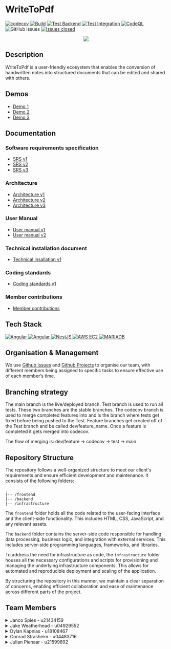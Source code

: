 <!-- Previous badges -->
<!-- [![Issues][issues-shield]][issues-url]

[![Stargazers][stars-shield]][stars-url] -->

# WriteToPdf

<!-- New badges -->
<!--![Libraries.io dependency status for GitHub repo](https://img.shields.io/librariesio/github/COS301-SE-2023/WriteToPdf) -->
[![codecov](https://codecov.io/gh/COS301-SE-2023/WriteToPdf/branch/main/graph/badge.svg?token=2CELOVRCM3)](https://codecov.io/gh/COS301-SE-2023/WriteToPdf)
[![Build](https://github.com/COS301-SE-2023/WriteToPdf/actions/workflows/build.yml/badge.svg?branch=main)](https://github.com/COS301-SE-2023/WriteToPdf/actions/workflows/build.yml)
[![Test Backend](https://github.com/COS301-SE-2023/WriteToPdf/actions/workflows/test-backend.yml/badge.svg?branch=main)](https://github.com/COS301-SE-2023/WriteToPdf/actions/workflows/test-backend.yml)
[![Test Integration](https://github.com/COS301-SE-2023/WriteToPdf/actions/workflows/test-integration.yml/badge.svg?branch=main)](https://github.com/COS301-SE-2023/WriteToPdf/actions/workflows/test-integration.yml)
[![CodeQL](https://github.com/COS301-SE-2023/WriteToPdf/actions/workflows/codeql-analysis.yml/badge.svg)](https://github.com/COS301-SE-2023/WriteToPdf/actions/workflows/codeql-analysis.yml)  
![GitHub issues](https://img.shields.io/github/issues/COS301-SE-2023/WriteToPdf)
[![Issues closed](https://img.shields.io/github/issues-closed/COS301-SE-2023/WriteToPdf?color=blue)](https://github.com/COS301-SE-2023/WriteToPdf/issues?q=is%3Aissue+is%3Aclosed)
<!-- [![Commits](https://img.shields.io/github/commit-activity/w/COS301-SE-2023/WriteToPdf)](https://github.com/COS301-SE-2023/WriteToPdf/issues) -->
<!-- [![Lines of Code](https://sonarcloud.io/api/project_badges/measure?project=COS301-SE-2023_WriteToPdf&metric=ncloc)](https://sonarcloud.io/summary/new_code?id=COS301-SE-2023_WriteToPdf) -->
<!-- [![Requirements Status](https://requires.io/github/COS301-SE-2023/WriteToPdf/requirements.svg?branch=main)](https://requires.io/github/COS301-SE-2023/WriteToPdf/requirements/?branch=main) -->
<!-- [![CodeQL](https://github.com/COS301-SE-2023/WriteToPdf/actions/workflows/codeql-analysis.yml/badge.svg?branch=main)](https://github.com/COS301-SE-2023/WriteToPdf/actions/workflows/codeql-analysis.yml) -->

<div align="center"><img src="https://github.com/COS301-SE-2023/WriteToPdf/assets/104741835/c151ddb6-fc79-4366-87ea-f91a033dfe10" /></div>


## Description

WriteToPdf is a user-friendly ecosystem that enables the conversion of handwritten notes into structured documents that can be edited and shared with others.

## Demos
- [Demo 1](https://drive.google.com/drive/folders/1D8awdHGBDuI7PGQYF_jtX9iGq_9PWY3x?usp=sharing)
- [Demo 2](https://drive.google.com/drive/folders/1QVIrOEi5PJAhG8DMwNrwjIcF7Gocu8LK?usp=sharing)
- [Demo 3](https://drive.google.com/drive/folders/1cW53_1X3Y5Wp2fSbiyTv9ax8rGFM-JwM?usp=sharing)

## Documentation
### Software requirements specification
- [SRS v1](https://docs.google.com/document/d/1eXRBaujvePMya_IDnRlOymDTWH2KdxSV1RGHm0_erwY/edit?usp=sharing)
- [SRS v2](https://docs.google.com/document/d/196IHwe8rBytZlJOIvh8gGMJUIhs1joQ91NA5TIrqbV4/edit?usp=sharing)
- [SRS v3](https://docs.google.com/document/d/1TKv0xJzYFy35HWXMa736Qu16aRPZn0SIqjJhXzTakWA/edit?usp=sharing)

### Architecture
- [Architecture v1](https://docs.google.com/document/d/1skoEPk1VvtO8P9fyWIVFyUuf0ssU1aI8G-wrYYNbeyg/edit?usp=sharing)
- [Architecture v2](https://docs.google.com/document/d/1FTGkhilcBonjeJdZc6e2ykf3x_l8cgZlwjZvC8O_KZ8/edit?usp=sharing)
- [Architecture v3](https://docs.google.com/document/d/1vsMHJwqzcz90eAQDmRtiRptpSUpqpPzTstwP2HO-iX4/edit?usp=sharing)

### User Manual
- [User manual v1](https://docs.google.com/document/d/1zUkgP6SMe9ti3cEWSjjO4yTOUCb1NZnV1_J4SeadA7A/edit?usp=sharing)
- [User manual v2](https://docs.google.com/document/d/1zs5NqddSAby1zNL-tTCPOdJPDTYQJnAWIyChKixjNN4/edit?usp=sharing)

### Technical installation document
- [Technical insallation v1](https://docs.google.com/document/d/1HG9QVSEh2NsHbrRTlXPBjiq3keQMapmmiDbTFK07tNU/edit?usp=sharing)

### Coding standards

- [Coding standards v1](https://docs.google.com/document/d/1Cr68PKEo6_hPQoYYXzmPtlQXInFmrAkXNnmFUIf08tE/edit?usp=sharing)

### Member contributions
- [Member contributions](https://docs.google.com/document/d/14n7aEG_Lwh3dXSq6ltJ8XE_rzAREMGsH-3B-crGn2fM/edit?usp=sharing)

## Tech Stack

<a href="https://angular.io">
    <img alt="Angular" src="https://img.shields.io/badge/angular-dd0031?style=for-the-badge&logo=angular&logoColor=white" />
</a>


<a href="https://primeng.org/">
    <img alt="Angular" src="https://img.shields.io/badge/primeng-dd0031?style=for-the-badge&logo=primeng&logoColor=white" />
</a>

<a href="https://nestjs.com/">
  <img alt="NestJS" src="https://img.shields.io/badge/nestjs-e0234e?style=for-the-badge&logo=nestjs&logoColor=white" />
</a>

<a href="https://aws.amazon.com/ec2/">
  <img alt="AWS EC2" src="https://img.shields.io/badge/amazon%20ec2-dd700f?style=for-the-badge&logo=aws&logoColor=white" />
</a>

<a href="https://mariadb.org/">
  <img alt="MARIADB" src="https://img.shields.io/badge/mariadb-142958?style=for-the-badge&logo=mariadb&logoColor=white" />
</a>

## Organisation & Management
We use <a href="https://github.com/COS301-SE-2023/WriteToPdf/issues">Github Issues</a> and <a href="https://github.com/COS301-SE-2023/WriteToPdf/projects?query=is%3Aopen">Github Projects</a> to organise our team, with different members being assigned to specific tasks to ensure effective use of each member’s time. 


## Branching strategy
The main branch is the live/deployed branch.
Test branch is used to run all tests. These two branches are the stable branches.
The codecov branch is used to merge completed features into and is the branch where tests get fixed before being pushed to the Test.
Feature branches get created off of the Test branch and be called dev/feature_name. Once a feature is completed it gets merged into codecov.

The flow of merging is: dev/feature -> codecov -> test -> main


## Repository Structure
The repository follows a well-organized structure to meet our client's requirements and ensure efficient development and maintenance. It consists of the following folders:
```
.
|-- /frontend
|-- /backend
|-- /infrastructure
```

The `frontend` folder holds all the code related to the user-facing interface and the client-side functionality. This includes HTML, CSS, JavaScript, and any relevant assets.

The `backend` folder contains the server-side code responsible for handling data processing, business logic, and integration with external services. This includes server-side programming languages, frameworks, and libraries.

To address the need for infrastructure as code, the `infrastructure` folder houses all the necessary configurations and scripts for provisioning and managing the underlying infrastructure components. This allows for automated and reproducible deployment and scaling of the application.

By structuring the repository in this manner, we maintain a clear separation of concerns, enabling efficient collaboration and ease of maintenance across different parts of the project.

## Team Members
<details>
<summary>Janco Spies - u21434159</summary>
<br>
<p>Project Leader, Tester, Integration Engineer</p>
<p>
Janco has experience working as a tutor for the module Data Structures and Algorithms at the University of Pretoria, where he enjoys problem-solving and collaborating with others. Janco has excelled academically during his time at the university and has a strong background in statistics. He is skilled in several programming languages and frameworks, including Java, NodeJS, C++, Angular, and Python.
</p>
<img src="https://user-images.githubusercontent.com/104741835/235907674-681152ec-0f46-4b1d-8c3b-4478a2e6290e.png" />
<br/>
<a href="https://www.linkedin.com/in/ACoAADDlAbMBzAMuf8KIqa4ZdJtrDAi1qu4EPz4?lipi=urn%3Ali%3Apage%3Ad_flagship3_feed%3B1J9zjGT%2FSHeIpMlnKxWZvA%3D%3D">
<img src="https://img.shields.io/badge/linkedin-0a66c2?style=for-the-badge&logo=linkedin&logoColor=white" alt="Linkedin"/>
</a>
 
  <a href="https://github.com/JanSpies82">
<img src="https://img.shields.io/badge/github-161b22?style=for-the-badge&logo=github&logoColor=white" alt="GitHub"/>
</a>
 
</details>


<details>
<summary>Jake Weatherhead - u04929552</summary>
<br/>
<p>Integration Engineer, Data Engineer</p>
<p>
Jake is a self-motivated and passionate individual who is highly enthusiastic about the practical applications of data science, machine learning and product design. He has experience as a tutor for the module Mathematical Modelling at the University of Pretoria where he tutors students in Pythonic data science. He has experience building, managing and integrating NoSQL databases, such as Google Cloud Firestore and MongoDB. He also has experience building APIs in PHP and Typescript through NestJS. Jake’s other relevant skills include Java, NodeJS, Angular, C++ and LaTeX.
</p>
<img src="https://user-images.githubusercontent.com/104741835/235907757-81df79c3-b9e8-49ae-a481-c21bbb385913.png" />
<br/>
<a href="https://www.linkedin.com/in/ACoAADrYSskBc41A9bb97Sym87rcIbAqpKdQOY4/?lipi=urn%3Ali%3Apage%3Ad_flagship3_profile_view_base%3BmboD%2FrmkRsKFxJTOheSOsQ%3D%3D">
<img src="https://img.shields.io/badge/linkedin-0a66c2?style=for-the-badge&logo=linkedin&logoColor=white" alt="Linkedin"/>
</a>
 
  <a href="https://github.com/jakeweatherhead">
<img src="https://img.shields.io/badge/github-161b22?style=for-the-badge&logo=github&logoColor=white" alt="GitHub"/>
</a>
 
</details>


<details>
<summary>Dylan Kapnias - u18108467</summary>
<br/>
<p>Integration Engineer, DevOps</p>
<p>
Dylan is a highly motivated individual with a solid academic background, finishing the second half of his 3rd year with a 75% average. He is proficient in a wide range of technologies, including: Python, C++, Java, ASM, JavaScript/TypeScript, Rust, PHP, Angular, NodeJS, Jest, and Cypress. His experience extends to tools and platforms such as Docker, Home Server maintenance, LaTeX, Doxygen, Google Cloud, and CI/CD workflows using GitHub Actions. Dylan is passionate about applying his technical expertise in diverse projects and environments, and he is always eager to learn and adopt new technologies.
</p>
<img src="https://user-images.githubusercontent.com/104741835/235907809-53427a24-eb95-4ebc-8e3f-1fa38d514741.png" />
<br/>
<a href="https://www.linkedin.com/in/dylan-kapnias-b41ab2277?lipi=urn%3Ali%3Apage%3Ad_flagship3_profile_view_base_contact_details%3BDLZJVIFfQUyfGT%2FfBspbpg%3D%3D">
<img src="https://img.shields.io/badge/linkedin-0a66c2?style=for-the-badge&logo=linkedin&logoColor=white" alt="Linkedin"/>
</a>
 
  <a href="https://github.com/dylankapnias-uni">
<img src="https://img.shields.io/badge/github-161b22?style=for-the-badge&logo=github&logoColor=white" alt="GitHub"/>
</a>
 
</details>


<details>
<summary>Conrad Strasheim - u04483716</summary>
<br/>
<p>Business Analyst, UI Engineer</p>
<p>
Conrad is an avid programmer, yogi and musician. He has experience in Python, R, MATLAB, C++, Java, Angular, React, Google Cloud and Docker. He has programmed an algorithmic music generator, whose music functions as accompaniment for musical improvisation, with Python as part of a master’s project collaboration at Tuks. His speciality is reading up on domain specific knowledge and implementing innovative solutions within that domain, as with the music application.
</p>
<img src="https://user-images.githubusercontent.com/104741835/235907780-ec7959e3-e747-4264-a2f4-60244e0212ab.png" />
<br/>
<a href="https://www.linkedin.com/in/conrad-strasheim-81810a26a?miniProfileUrn=urn%3Ali%3Afs_miniProfile%3AACoAAEHeNBQBIAgklS52yGZGLqg_dsFeSpaTy84&lipi=urn%3Ali%3Apage%3Ad_flagship3_search_srp_all%3BIrFwHOqPRhixjO%2F3SKDhWA%3D%3D">
<img src="https://img.shields.io/badge/linkedin-0a66c2?style=for-the-badge&logo=linkedin&logoColor=white" alt="Linkedin"/>
</a>
 
  <a href="https://github.com/ConradStras">
<img src="https://img.shields.io/badge/github-161b22?style=for-the-badge&logo=github&logoColor=white" alt="GitHub"/>
</a>
 
</details>


<details >
<summary>Julian Pienaar - u21599892</summary>
<br/>
<p>UI Engineer, Designer</p>

<p>
Julian has experience with design patterns and data structures giving him a good understanding of algorithms. He has worked on large Angular projects as a UI Engineer. He has a high capacity to learn and understand complex ideas and is able to adapt to the change. He is proficient in multiple languages and frameworks such as C++, Java, NodeJS, Php, Javascript, Ionic,  Angular and Typescript. 
</p>

<img src="https://user-images.githubusercontent.com/104741835/235907734-cc6ce2a7-ac9a-4d3c-9dfe-03eb772b4b98.png" /> 
<br/>
<a href="https://www.linkedin.com/in/julian-pienaar-370208271/?lipi=urn%3Ali%3Apage%3Ad_flagship3_feed%3B0NeumpYtT8e%2FsXo8GIBScQ%3D%3D">
<img src="https://img.shields.io/badge/linkedin-%230077B5.svg?style=for-the-badge&logo=linkedin&logoColor=white" alt="Linkedin"/>
</a>
 
 <a href="https://github.com/JulianPienaar">
<img src="https://img.shields.io/badge/github-161b22?style=for-the-badge&logo=github&logoColor=white" alt="GitHub"/>
</a>
 
</details>

<!-- Badge links & images -->
[issues-shield]: https://img.shields.io/github/issues/COS301-SE-2023/WriteToPdf.svg?style=for-the-badge
[issues-url]: https://github.com/COS301-SE-2023/WriteToPdf/issues
[stars-shield]: https://img.shields.io/github/stars/COS301-SE-2023/WriteToPdf.svg?style=for-the-badge
[stars-url]: ttps://github.com/COS301-SE-2023/WriteToPdf/stargazers
